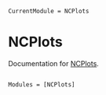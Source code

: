 ```@meta
CurrentModule = NCPlots
```

# NCPlots

Documentation for [NCPlots](https://github.com/roelstappers/NCPlots.jl).

```@index
```

```@autodocs
Modules = [NCPlots]
```
